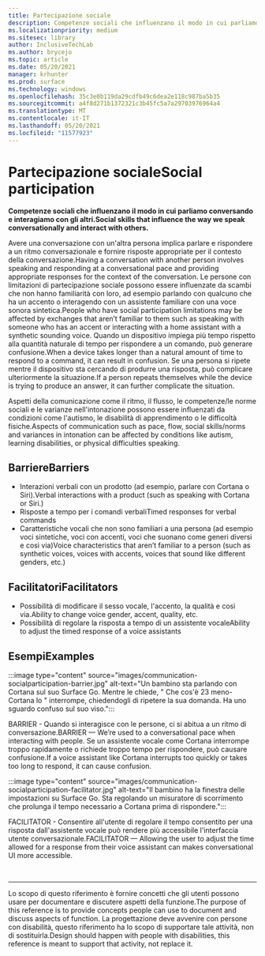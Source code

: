 ```yaml
---
title: Partecipazione sociale
description: Competenze sociali che influenzano il modo in cui parliamo conversando e interagiamo con gli altri
ms.localizationpriority: medium
ms.sitesec: library
author: InclusiveTechLab
ms.author: brycejo
ms.topic: article
ms.date: 05/20/2021
manager: krhunter
ms.prod: surface
ms.technology: windows
ms.openlocfilehash: 35c3e0b119da29cdfb49c6dea2e118c987ba5b35
ms.sourcegitcommit: a4f8d271b1372321c3b45fc5a7a29703976964a4
ms.translationtype: MT
ms.contentlocale: it-IT
ms.lasthandoff: 05/20/2021
ms.locfileid: "11577923"
---
```

# <a name="social-participation"></a><span data-ttu-id="e1167-103">Partecipazione sociale</span><span class="sxs-lookup"><span data-stu-id="e1167-103">Social participation</span></span>

**<span data-ttu-id="e1167-104">Competenze sociali che influenzano il modo in cui parliamo conversando e interagiamo con gli altri.</span><span class="sxs-lookup"><span data-stu-id="e1167-104">Social skills that influence the way we speak conversationally and interact with others.</span></span>**

<span data-ttu-id="e1167-105">Avere una conversazione con un'altra persona implica parlare e rispondere a un ritmo conversazionale e fornire risposte appropriate per il contesto della conversazione.</span><span class="sxs-lookup"><span data-stu-id="e1167-105">Having a conversation with another person involves speaking and responding at a conversational pace and providing appropriate responses for the context of the conversation.</span></span> <span data-ttu-id="e1167-106">Le persone con limitazioni di partecipazione sociale possono essere influenzate da scambi che non hanno familiarità con loro, ad esempio parlando con qualcuno che ha un accento o interagendo con un assistente familiare con una voce sonora sintetica.</span><span class="sxs-lookup"><span data-stu-id="e1167-106">People who have social participation limitations may be affected by exchanges that aren’t familiar to them such as speaking with someone who has an accent or interacting with a home assistant with a synthetic sounding voice.</span></span> <span data-ttu-id="e1167-107">Quando un dispositivo impiega più tempo rispetto alla quantità naturale di tempo per rispondere a un comando, può generare confusione.</span><span class="sxs-lookup"><span data-stu-id="e1167-107">When a device takes longer than a natural amount of time to respond to a command, it can result in confusion.</span></span> <span data-ttu-id="e1167-108">Se una persona si ripete mentre il dispositivo sta cercando di produrre una risposta, può complicare ulteriormente la situazione.</span><span class="sxs-lookup"><span data-stu-id="e1167-108">If a person repeats themselves while the device is trying to produce an answer, it can further complicate the situation.</span></span>

<span data-ttu-id="e1167-109">Aspetti della comunicazione come il ritmo, il flusso, le competenze/le norme sociali e le varianze nell'intonazione possono essere influenzati da condizioni come l'autismo, le disabilità di apprendimento o le difficoltà fisiche.</span><span class="sxs-lookup"><span data-stu-id="e1167-109">Aspects of communication such as pace, flow, social skills/norms and variances in intonation can be affected by conditions like autism, learning disabilities, or physical difficulties speaking.</span></span>

## <a name="barriers"></a><span data-ttu-id="e1167-110">Barriere</span><span class="sxs-lookup"><span data-stu-id="e1167-110">Barriers</span></span>
* <span data-ttu-id="e1167-111">Interazioni verbali con un prodotto (ad esempio, parlare con Cortana o Siri).</span><span class="sxs-lookup"><span data-stu-id="e1167-111">Verbal interactions with a product (such as speaking with Cortana or Siri.)</span></span>
* <span data-ttu-id="e1167-112">Risposte a tempo per i comandi verbali</span><span class="sxs-lookup"><span data-stu-id="e1167-112">Timed responses for verbal commands</span></span>
* <span data-ttu-id="e1167-113">Caratteristiche vocali che non sono familiari a una persona (ad esempio voci sintetiche, voci con accenti, voci che suonano come generi diversi e così via)</span><span class="sxs-lookup"><span data-stu-id="e1167-113">Voice characteristics that aren’t familiar to a person (such as synthetic voices, voices with accents, voices that sound like different genders, etc.)</span></span>

## <a name="facilitators"></a><span data-ttu-id="e1167-114">Facilitatori</span><span class="sxs-lookup"><span data-stu-id="e1167-114">Facilitators</span></span>
* <span data-ttu-id="e1167-115">Possibilità di modificare il sesso vocale, l'accento, la qualità e così via.</span><span class="sxs-lookup"><span data-stu-id="e1167-115">Ability to change voice gender, accent, quality, etc.</span></span>
* <span data-ttu-id="e1167-116">Possibilità di regolare la risposta a tempo di un assistente vocale</span><span class="sxs-lookup"><span data-stu-id="e1167-116">Ability to adjust the timed response of a voice assistants</span></span>

## <a name="examples"></a><span data-ttu-id="e1167-117">Esempi</span><span class="sxs-lookup"><span data-stu-id="e1167-117">Examples</span></span>

:::image type="content" source="images/communication-socialparticipation-barrier.jpg" alt-text="Un bambino sta parlando con Cortana sul suo Surface Go. Mentre le chiede, &quot; Che cos'è 23 meno- Cortana lo &quot; interrompe, chiedendogli di ripetere la sua domanda. Ha uno sguardo confuso sul suo viso.":::

<span data-ttu-id="e1167-121">BARRIER - Quando si interagisce con le persone, ci si abitua a un ritmo di conversazione.</span><span class="sxs-lookup"><span data-stu-id="e1167-121">BARRIER — We’re used to a conversational pace when interacting with people.</span></span> <span data-ttu-id="e1167-122">Se un assistente vocale come Cortana interrompe troppo rapidamente o richiede troppo tempo per rispondere, può causare confusione.</span><span class="sxs-lookup"><span data-stu-id="e1167-122">If a voice assistant like Cortana interrupts too quickly or takes too long to respond, it can cause confusion.</span></span>

:::image type="content" source="images/communication-socialparticipation-facilitator.jpg" alt-text="Il bambino ha la finestra delle impostazioni su Surface Go. Sta regolando un misuratore di scorrimento che prolunga il tempo necessario a Cortana prima di rispondere.":::

<span data-ttu-id="e1167-125">FACILITATOR - Consentire all'utente di regolare il tempo consentito per una risposta dall'assistente vocale può rendere più accessibile l'interfaccia utente conversazionale.</span><span class="sxs-lookup"><span data-stu-id="e1167-125">FACILITATOR — Allowing the user to adjust the time allowed for a response from their voice assistant can makes conversational UI more accessible.</span></span> 

&nbsp;

[comment]: # (Piè di pagina)
___
<span data-ttu-id="e1167-127">Lo scopo di questo riferimento è fornire concetti che gli utenti possono usare per documentare e discutere aspetti della funzione.</span><span class="sxs-lookup"><span data-stu-id="e1167-127">The purpose of this reference is to provide concepts people can use to document and discuss aspects of function.</span></span> <span data-ttu-id="e1167-128">La progettazione deve avvenire con persone con disabilità, questo riferimento ha lo scopo di supportare tale attività, non di sostituirla.</span><span class="sxs-lookup"><span data-stu-id="e1167-128">Design should happen with people with disabilities, this reference is meant to support that activity, not replace it.</span></span> 